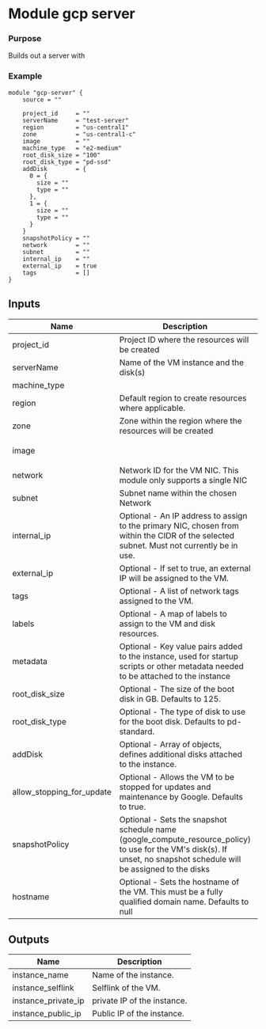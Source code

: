 # Module gcp server

### Purpose

Builds out a server with

### Example

```
module "gcp-server" {
    source = ""

    project_id     = ""
    serverName     = "test-server"
    region         = "us-central1"
    zone           = "us-central1-c"
    image          = ""
    machine_type   = "e2-medium"
    root_disk_size = "100"
    root_disk_type = "pd-ssd"
    addDisk        = {
      0 = {
        size = ""
        type = ""
      },
      1 = {
        size = ""
        type = ""
      }
    }
    snapshotPolicy = ""
    network        = ""
    subnet         = ""
    internal_ip    = ""
    external_ip    = true
    tags           = []
}
```

## Inputs

| Name | Description | Type | Default | Required |
|------|-------------|------|---------|:--------:|
| project\_id | Project ID where the resources will be created | `string` | n/a | yes |
| serverName | Name of the VM instance and the disk(s) | `string` | n/a | yes |
| machine\_type |  | `string` | `"e2-medium"` | no |
| region | Default region to create resources where applicable. | `string` | `"us-central1"` | no |
| zone | Zone within the region where the resources will be created | `string` | `"us-central1-c"` | no |
| image |  | `string` | `"projects/debian-cloud/global/images/debian-11"` | no |
| network | Network ID for the VM NIC. This module only supports a single NIC | `string` | null | no |
| subnet | Subnet name within the chosen Network | `string` | null | no |
| internal\_ip | Optional - An IP address to assign to the primary NIC, chosen from within the CIDR of the selected subnet. Must not currently be in use. | `string` | null | no |
| external\_ip | Optional - If set to true, an external IP will be assigned to the VM. | `bool` | `false` | no |
| tags | Optional - A list of network tags assigned to the VM. | `list(string)` | `[]` | no |
| labels | Optional - A map of labels to assign to the VM and disk resources. | `map(any)` | `{}` | no |
| metadata | Optional - Key value pairs added to the instance, used for startup scripts or other metadata needed to be attached to the instance | map(string) | {} | no |
| root\_disk\_size | Optional - The size of the boot disk in GB. Defaults to 125. | `string` | `"100"` | no |
| root\_disk\_type | Optional - The type of disk to use for the boot disk. Defaults to pd-standard. | `string` | `"pd-standard"` | no |
| addDisk | Optional - Array of objects, defines additional disks attached to the instance. | `map(object({size = string, type = string}))` | {} | no |
| allow_stopping_for_update | Optional - Allows the VM to be stopped for updates and maintenance by Google. Defaults to true. | `bool` | `true` | no |
| snapshotPolicy | Optional - Sets the snapshot schedule name (google_compute_resource_policy) to use for the VM's disk(s). If unset, no snapshot schedule will be assigned to the disks | `string` | null | no |
| hostname | Optional - Sets the hostname of the VM. This must be a fully qualified domain name. Defaults to null  | `string` | null | no |

## Outputs

| Name | Description |
|------|-------------|
| instance_name | Name of the instance.  |
| instance_selflink | Selflink of the VM. |
| instance_private_ip | private IP of the instance. |
| instance_public_ip | Public IP of the instance. |
